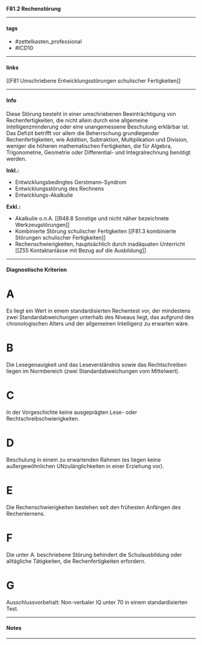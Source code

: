 __F81.2 Rechenstörung__

___________________________________________
#### tags

- #zettelkasten_professional
- #ICD10 
___________________________________________
#### links

[[F81 Umschriebene Entwicklungsstörungen schulischer Fertigkeiten]]

___________________________________________
#### Info
Diese Störung besteht in einer umschriebenen Beeinträchtigung von Rechenfertigkeiten, die nicht allein durch eine allgemeine Intelligenzminderung oder eine unangemessene Beschulung erklärbar ist. Das Defizit betrifft vor allem die Beherrschung grundlegender Rechenfertigkeiten, wie Addition, Subtraktion, Multiplikation und Division, weniger die höheren mathematischen Fertigkeiten, die für Algebra, Trigonometrie, Geometrie oder Differential- und Integralrechnung benötigt werden.

**Inkl.:**
- Entwicklungsbedingtes Gerstmann-Syndrom  
- Entwicklungsstörung des Rechnens  
- Entwicklungs-Akalkulie

**Exkl.:**
- Akalkulie o.n.A. [[R48.8 Sonstige und nicht näher bezeichnete Werkzeugstörungen]] 
- Kombinierte Störung schulischer Fertigkeiten [[F81.3 kombinierte Störungen schulischer Fertigkeiten]]  
- Rechenschwierigkeiten, hauptsächlich durch inadäquaten Unterricht [[Z55 Kontaktanlässe mit Bezug auf die Ausbildung]]
___________________________________________
#### Diagnostische Kriterien

# A 
Es liegt ein Wert in einem standardisierten Rechentest vor, der mindestens zwei Standardabweichungen unterhalb des Niveaus liegt, das aufgrund des chronologischen Alters und der allgemeinen Intelligenz zu erwarten wäre. 

# B 
Die Lesegenauigkeit und das Leseverständnis sowie das Rechtschreiben liegen im Normbereich (zwei Standardabweichungen vom Mittelwert).

# C
In der Vorgeschichte keine ausgeprägten Lese- oder Rechtschreibschwierigkeiten.

# D
Beschulung in einem zu erwartenden Rahmen (es liegen keine außergewöhnlichen UNzulänglichkeiten in einer Erziehung vor).

# E
Die Rechenschwierigkeiten bestehen seit den frühesten Anfängen des Rechenlernens.

# F
Die unter A. beschriebene Störung behindert die Schulausbildung oder alltägliche Tätigkeiten, die Rechenfertigkeiten erfordern.

# G
Ausschlussvorbehalt: Non-verbaler IQ unter 70 in einem standardisierten Test.
___________________________________________
#### Notes

___________________________________________

